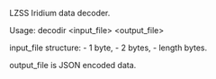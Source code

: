 LZSS Iridium data decoder.

Usage: decodir <input_file> <output_file>

input_file structure:
<version> - 1 byte,
<length> - 2 bytes,
<LZSS packed data> - length bytes.

output_file is JSON encoded data.